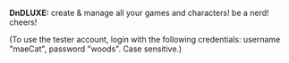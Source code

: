 **DnDLUXE:**
create & manage all your games and characters! be a nerd! cheers!

(To use the tester account, login with the following credentials: username "maeCat", password "woods". Case sensitive.)
